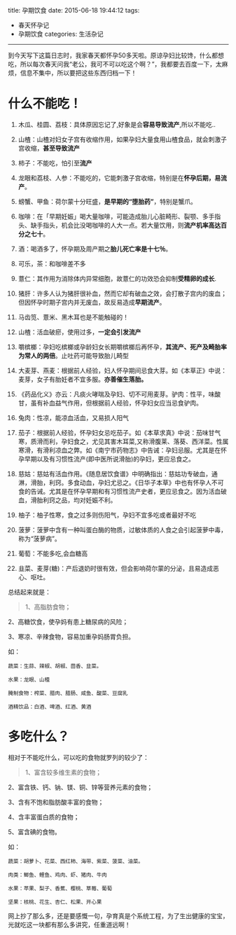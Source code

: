 title: 孕期饮食
date: 2015-06-18 19:44:12
tags:
- 春天怀孕记
- 孕期饮食
categories: 生活杂记

---

到今天写下这篇日志时，我家春天都怀孕50多天啦。原谅孕妇比较馋，什么都想吃，所以每次春天问我“老公，我可不可以吃这个啊？”，我都要去百度一下，太麻烦，信息不集中，所以要把这些东西归档一下！

# 什么不能吃！ #

1. 木瓜、桂圆、荔枝：具体原因忘记了,好象是会**容易导致流产**,所以不能吃..

2. 山楂：山楂对妇女子宫有收缩作用，如果孕妇大量食用山楂食品，就会刺激子宫收缩，**甚至导致流产**

3. 柿子：不能吃，怕引至**流产**

5. 龙眼和荔枝、人参：不能吃的，它能刺激子宫收缩，特别是在**怀孕后期，易流产**。

8. 螃蟹、甲鱼：荷尔蒙十分旺盛，**是早期的“堕胎药”**，特别是蟹爪。

9. 咖啡：在「早期妊娠」喝大量咖啡，可能造成胎儿心脏畸形、裂颚、多手指头、缺手指头，机会比没喝咖啡的人大一点。若大量饮用，则**流产机率高达百分之七十**。

10. 酒：喝酒多了，怀孕期及周产期之**胎儿死亡率是十七％**。

11. 可乐，茶：和咖啡差不多

13. 薏仁：其作用为消除体内异常细胞，故薏仁的功效恐会抑制**受精卵的成长**.

14. 猪肝：许多人认为猪肝很补血，然而它却有破血之效，会打散子宫内的废血；但因怀孕时期子宫内并无废血，故反易造成**早期流产**。

17. 马齿笕、薏米、黑木耳也是不能触碰的！

18. 山楂：活血破瘀，使用过多，**一定会引发流产**

15. 嚼槟榔：孕妇吃槟榔或孕龄妇女长期嚼槟榔后再怀孕，**其流产、死产及畸胎率为常人的两倍**。止吐药可能导致胎儿畸型

16. 大麦芽、燕麦：根据前人经验，妇人怀孕期间忌食大芽。如《本草正》中说：麦芽，女子有胎妊者不宜多服。**亦善催生落胎。**<!-- more -->

17. 《药品化义》亦云：凡痰火哮喘及孕妇、切不可用麦芽。驴肉：性平，味酸甘，虽有补血益气作用，但根据前人经验，怀孕妇女应当忌食驴肉。

18. 兔肉：性凉，能凉血活血，又易损人阳气

19. 茄子：根据前人经验，怀孕妇女忌吃茄子。如《本草求真》中说：茄味甘气寒，质滑而利，孕妇食之，尤见其害木耳菜,又称滑腹莱、落葵、西洋菜。性属寒滑，有滑利凉血之弊。如《南宁市药物志》中告诫：孕妇忌服。尤其是在怀孕早期以及有习惯性流产(即中医所说滑胎)的孕妇，更应忌食之。

20. 慈姑：慈姑有活血作用。《随息居饮食谱》中明确指出：慈姑功专破血，通淋，滑胎，利窍。多食动血，孕妇尤忌之。《日华子本草》中也有怀孕人不可食的告诫。尤其是在怀孕早期和有习惯性流产史者，更应忌食之。因为活血破血，滑胎利窍之品，均对妊娠不利。

6. 柚子：柚子性寒，食之过多则伤阳气，孕妇不宜多吃或者最好不吃

7. 菠萝：菠萝中含有一种叫蛋白酶的物质，过敏体质的人食之会引起菠萝中毒，称为“菠萝病”。 

4. 葡萄：不能多吃,会血糖高

12. 韭菜、麦芽(糖)：产后退奶时很有效，但会影响荷尔蒙的分泌，且易造成恶心、呕吐。

总结起来就是：

>1、高脂肪食物；
>
2、高糖饮食，使孕妈有患上糖尿病的风险；
>
3、寒凉、辛辣食物，容易加重孕妈肠胃负担。

如：

    蔬菜：生蒜、辣椒、胡椒、茴香、韭菜。

    水果：龙眼、山楂

    腌制食物：榨菜、腊肉、腊肠、咸鱼、酸菜、豆腐乳

    酒精饮品：白酒、啤酒、红酒、黄酒

# 多吃什么？ #

相对于不能吃什么，可以吃的食物就罗列的较少了：

>1、富含较多维生素的食物；
>
2、富含铁、钙、钠、镁、铜、锌等营养元素的食物；
>
3、含有不饱和脂肪酸丰富的食物；
>
4、含丰富蛋白质的食物；
>
5、富含碘的食物。

如：
    
    蔬菜：胡萝卜、花菜、西红柿、海带、紫菜、菠菜、油菜。

    肉类：鲫鱼、鲤鱼、鸡肉、虾、猪肉、牛肉

	水果：苹果、梨子、香蕉、樱桃、草莓、葡萄

    坚果：核桃、花生、杏仁、松果、开心果

网上抄了那么多，还是要感慨一句，孕育真是个系统工程，为了生出健康的宝宝，光就吃这一块都有那么多讲究，任重道远啊！